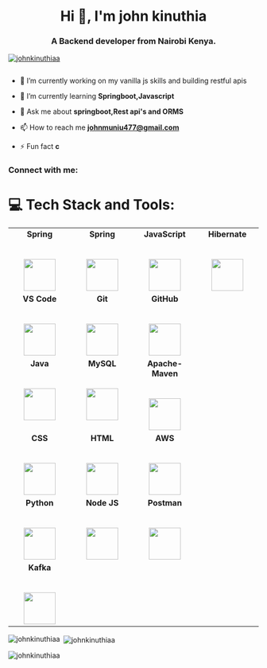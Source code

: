 <h1 align="center">Hi 👋, I'm john kinuthia</h1>
<h3 align="center">A Backend developer from Nairobi Kenya.</h3>

<p align="left"> <a href="https://github.com/ryo-ma/github-profile-trophy"><img src="https://github-profile-trophy.vercel.app/?username=johnkinuthiaa" alt="johnkinuthiaa" /></a> </p>

<p align="left"> <a href="https://twitter.com/" target="blank"><img src="https://img.shields.io/twitter/follow/?logo=twitter&style=for-the-badge" alt="" /></a> </p>

- 🔭 I’m currently working on my vanilla js skills and building restful apis 
  

- 🌱 I’m currently learning **Springboot,Javascript**

- 💬 Ask me about **springboot,Rest api's and ORMS**

- 📫 How to reach me **johnmuniu477@gmail.com**

- ⚡ Fun fact **c**

<h3 align="left">Connect with me:</h3>
<p align="left">
</p>


# 💻 Tech Stack and Tools:


<table>
  <tbody>
    <tr valign="top">
      <td width="25%" align="center">
        <span><strong>Spring</strong></span><br><br><br>
        <img height="64px" src="https://cdn.svgporn.com/logos/spring.svg">
      </td>
      <td width="25%" align="center">
        <span><strong>Spring</strong></span><br><br><br>
        <img height="64px" src="https://cdn.svgporn.com/logos/typescript.svg">
      </td>
      <td width="25%" align="center">
        <span><strong>JavaScript</strong></span><br><br><br>
        <img height="64px" src="https://cdn.svgporn.com/logos/javascript.svg">
      </td>
      <td width="25%" align="center">
        <span><strong>Hibernate</strong></span><br><br><br>
        <img height="64px" src="https://cdn.svgporn.com/logos/hibernate.svg">
      </td>
    </tr>
      <td width="25%" align="center">
        <span><strong>VS Code</strong></span><br><br><br>
        <img height="64px" src="https://cdn.svgporn.com/logos/visual-studio-code.svg">
      </td>
      <td width="25%" align="center">
        <span><strong>Git</strong></span><br><br><br>
        <img height="64px" src="https://cdn.svgporn.com/logos/git-icon.svg">
      </td>
      <td width="25%" align="center">
        <span><strong>GitHub</strong></span><br><br><br>
        <img height="64px" src="https://cdn.svgporn.com/logos/github-icon.svg">
      </td>
    </tr>
    <tr valign="top">
      <td width="25%" align="center">
        <span><strong>Java</strong></span><br><br><br>
        <img height="64px" src="https://www.vectorlogo.zone/logos/java/java-ar21.svg">
      </td>
      <td width="25%" align="center">
        <span><strong>MySQL</strong></span><br><br><br>
        <img height="64px" src="https://www.vectorlogo.zone/logos/mysql/mysql-ar21.svg">
      </td>
      <td width="25%" align="center">
        <span><strong>Apache- Maven</strong></span><br><br><br>
        <img height="64px" src="https://cdn.svgporn.com/logos/maven.svg">
      </td>
    </tr>
    <tr valign="top">
      <td width="25%" align="center">
        <span><strong>CSS</strong></span><br><br><br>
        <img height="64px" src="https://cdn.svgporn.com/logos/css-3.svg">
      </td>
      <td width="25%" align="center">
        <span><strong>HTML</strong></span><br><br><br>
        <img height="64px" src="https://cdn.svgporn.com/logos/html-5.svg">
      </td>
      <td width="25%" align="center">
        <span><strong>AWS</strong></span><br><br><br>
        <img height="64px" src="https://cdn.svgporn.com/logos/aws.svg">
      </td>
    </tr>
    <tr valign="top">
      <td width="25%" align="center">
        <span><strong>Python</strong></span><br><br><br>
        <img height="64px" src="https://cdn.svgporn.com/logos/python.svg">
      </td>
      <td width="25%" align="center">
        <span><strong>Node JS</strong></span><br><br><br>
        <img height="64px" src="https://cdn.svgporn.com/logos/nodejs.svg">
      </td>
      <td width="25%" align="center">
        <span><strong>Postman</strong></span><br><br><br>
        <img height="64px" src="https://cdn.svgporn.com/logos/postman.svg">
      </td>
    </tr>
 <tr valign="top">
      <td width="25%" align="center">
        <span><strong>Kafka</strong></span><br><br><br>
        <img height="64px" src="https://cdn.svgporn.com/logos/kafka.svg">
      </td>
    </tr>
  </tbody>
</table>

<p><img align="left" src="https://github-readme-stats.vercel.app/api/top-langs?username=johnkinuthiaa&show_icons=true&locale=en&layout=compact" alt="johnkinuthiaa" /></p>

<p>&nbsp;<img align="center" src="https://github-readme-stats.vercel.app/api?username=johnkinuthiaa&show_icons=true&locale=en" alt="johnkinuthiaa" /></p>

<p><img align="center" src="https://github-readme-streak-stats.herokuapp.com/?user=johnkinuthiaa&" alt="johnkinuthiaa" /></p>
